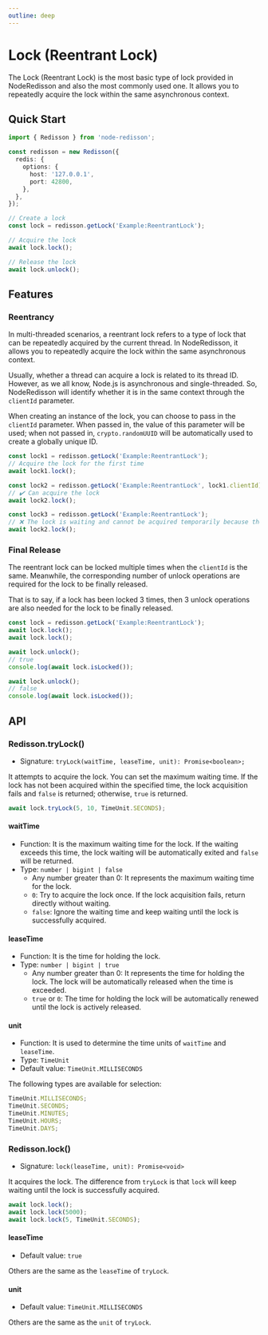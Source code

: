 ```yaml
---
outline: deep
---
```


# Lock (Reentrant Lock)

The Lock (Reentrant Lock) is the most basic type of lock provided in NodeRedisson and also the most commonly used one. It allows you to repeatedly acquire the lock within the same asynchronous context.

## Quick Start

```ts
import { Redisson } from 'node-redisson';

const redisson = new Redisson({
  redis: {
    options: {
      host: '127.0.0.1',
      port: 42800,
    },
  },
});

// Create a lock
const lock = redisson.getLock('Example:ReentrantLock');

// Acquire the lock
await lock.lock();

// Release the lock
await lock.unlock();
```

## Features

### Reentrancy

In multi-threaded scenarios, a reentrant lock refers to a type of lock that can be repeatedly acquired by the current thread. In NodeRedisson, it allows you to repeatedly acquire the lock within the same asynchronous context.

Usually, whether a thread can acquire a lock is related to its thread ID. However, as we all know, Node.js is asynchronous and single-threaded. So, NodeRedisson will identify whether it is in the same context through the `clientId` parameter.

When creating an instance of the lock, you can choose to pass in the `clientId` parameter. When passed in, the value of this parameter will be used; when not passed in, `crypto.randomUUID` will be automatically used to create a globally unique ID.

```ts
const lock1 = redisson.getLock('Example:ReentrantLock');
// Acquire the lock for the first time
await lock1.lock();

const lock2 = redisson.getLock('Example:ReentrantLock', lock1.clientId);
// ✔️ Can acquire the lock
await lock2.lock();

const lock3 = redisson.getLock('Example:ReentrantLock');
// ❌ The lock is waiting and cannot be acquired temporarily because the lock has been acquired by other clients
await lock2.lock();
```

### Final Release

The reentrant lock can be locked multiple times when the `clientId` is the same. Meanwhile, the corresponding number of unlock operations are required for the lock to be finally released.

That is to say, if a lock has been locked 3 times, then 3 unlock operations are also needed for the lock to be finally released.

```ts
const lock = redisson.getLock('Example:ReentrantLock');
await lock.lock();
await lock.lock();

await lock.unlock();
// true
console.log(await lock.isLocked());

await lock.unlock();
// false
console.log(await lock.isLocked());
```

## API

### Redisson.tryLock()

- Signature: `tryLock(waitTime, leaseTime, unit): Promise<boolean>;`

It attempts to acquire the lock. You can set the maximum waiting time. If the lock has not been acquired within the specified time, the lock acquisition fails and `false` is returned; otherwise, `true` is returned.

```ts
await lock.tryLock(5, 10, TimeUnit.SECONDS);
```

#### waitTime

- Function: It is the maximum waiting time for the lock. If the waiting exceeds this time, the lock waiting will be automatically exited and `false` will be returned.
- Type: `number | bigint | false`
  - Any number greater than 0: It represents the maximum waiting time for the lock.
  - `0`: Try to acquire the lock once. If the lock acquisition fails, return directly without waiting.
  - `false`: Ignore the waiting time and keep waiting until the lock is successfully acquired.

#### leaseTime

- Function: It is the time for holding the lock.
- Type: `number | bigint | true`
  - Any number greater than 0: It represents the time for holding the lock. The lock will be automatically released when the time is exceeded.
  - `true` or `0`: The time for holding the lock will be automatically renewed until the lock is actively released.

#### unit

- Function: It is used to determine the time units of `waitTime` and `leaseTime`.
- Type: `TimeUnit`
- Default value: `TimeUnit.MILLISECONDS`

The following types are available for selection:

```ts
TimeUnit.MILLISECONDS;
TimeUnit.SECONDS;
TimeUnit.MINUTES;
TimeUnit.HOURS;
TimeUnit.DAYS;
```

### Redisson.lock()

- Signature: `lock(leaseTime, unit): Promise<void>`

It acquires the lock. The difference from `tryLock` is that `lock` will keep waiting until the lock is successfully acquired.

```ts
await lock.lock();
await lock.lock(5000);
await lock.lock(5, TimeUnit.SECONDS);
```

#### leaseTime

- Default value: `true`

Others are the same as the `leaseTime` of `tryLock`.

#### unit

- Default value: `TimeUnit.MILLISECONDS`

Others are the same as the `unit` of `tryLock`.
